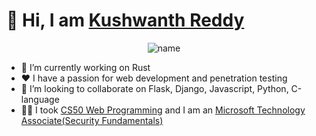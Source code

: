 # 👋 Hi, I am [Kushwanth Reddy](https://www.kushwanthreddy.com)
<p style="text-align:center;"><img src="https://raw.githubusercontent.com/kushwanth/kushwanth/master/cover.png" alt="name"/></p>

- 🔭 I’m currently working on Rust
- :heart: I have a passion for web development and penetration testing
- :handshake: I’m looking to collaborate on Flask, Django, Javascript, Python, C-language
- :man_technologist: I took [CS50 Web Programming](https://courses.edx.org/certificates/2c010d08b5cf4411b3d1c702a94d2e83) and I am an [Microsoft Technology Associate(Security Fundamentals)](https://www.youracclaim.com/badges/76183c69-8b6e-41f5-87e1-120d19fde076)
